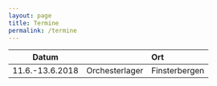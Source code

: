 ```yaml
---
layout: page
title: Termine
permalink: /termine
---
```


| Datum           |                | Ort           |
| ----------------|:--------------:| :-------------|
| 11.6.-13.6.2018 | Orchesterlager | Finsterbergen |